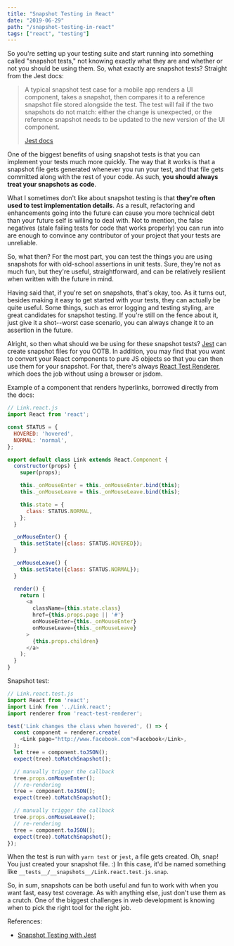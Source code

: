 ```yaml
---
title: "Snapshot Testing in React"
date: "2019-06-29"
path: "/snapshot-testing-in-react"
tags: ["react", "testing"]
---
```


So you're setting up your testing suite and start running into something called "snapshot tests," not knowing exactly what they are and whether or not you should be using them. So, what exactly are snapshot tests? Straight from the Jest docs:

> A typical snapshot test case for a mobile app renders a UI component, takes a snapshot, then compares it to a reference snapshot file stored alongside the test. The test will fail if the two snapshots do not match: either the change is unexpected, or the reference snapshot needs to be updated to the new version of the UI component.
> 
> [Jest docs](https://jestjs.io/docs/en/snapshot-testing)

One of the biggest benefits of using snapshot tests is that you can implement your tests much more quickly. The way that it works is that a snapshot file gets generated whenever you run your test, and that file gets committed along with the rest of your code. As such, **you should always treat your snapshots as code**.

What I sometimes don't like about snapshot testing is that **they're often used to test implementation details**. As a result, refactoring and enhancements going into the future can cause you more technical debt than your future self is willing to deal with. Not to mention, the false negatives (stale failing tests for code that works properly) you can run into are enough to convince any contributor of your project that your tests are unreliable.

So, what then? For the most part, you can test the things you are using snapshots for with old-school assertions in unit tests. Sure, they're not as much fun, but they're useful, straightforward, and can be relatively resilient when written with the future in mind.

Having said that, if you're set on snapshots, that's okay, too. As it turns out, besides making it easy to get started with your tests, they can actually be quite useful. Some things, such as error logging and testing styling, are great candidates for snapshot testing. If you're still on the fence about it, just give it a shot--worst case scenario, you can always change it to an assertion in the future.

Alright, so then what should we be using for these snapshot tests? [Jest](https://jestjs.io/docs/en/snapshot-testing.html) can create snapshot files for you OOTB. In addition, you may find that you want to convert your React components to pure JS objects so that you can then use them for your snapshot. For that, there's always [React Test Renderer](https://reactjs.org/docs/test-renderer.html), which does the job without using a browser or jsdom.

Example of a component that renders hyperlinks, borrowed directly from the docs:

```js
// Link.react.js
import React from 'react';

const STATUS = {
  HOVERED: 'hovered',
  NORMAL: 'normal',
};

export default class Link extends React.Component {
  constructor(props) {
    super(props);

    this._onMouseEnter = this._onMouseEnter.bind(this);
    this._onMouseLeave = this._onMouseLeave.bind(this);

    this.state = {
      class: STATUS.NORMAL,
    };
  }

  _onMouseEnter() {
    this.setState({class: STATUS.HOVERED});
  }

  _onMouseLeave() {
    this.setState({class: STATUS.NORMAL});
  }

  render() {
    return (
      <a
        className={this.state.class}
        href={this.props.page || '#'}
        onMouseEnter={this._onMouseEnter}
        onMouseLeave={this._onMouseLeave}
      >
        {this.props.children}
      </a>
    );
  }
}
```

Snapshot test:

```js
// Link.react.test.js
import React from 'react';
import Link from '../Link.react';
import renderer from 'react-test-renderer';

test('Link changes the class when hovered', () => {
  const component = renderer.create(
    <Link page="http://www.facebook.com">Facebook</Link>,
  );
  let tree = component.toJSON();
  expect(tree).toMatchSnapshot();

  // manually trigger the callback
  tree.props.onMouseEnter();
  // re-rendering
  tree = component.toJSON();
  expect(tree).toMatchSnapshot();

  // manually trigger the callback
  tree.props.onMouseLeave();
  // re-rendering
  tree = component.toJSON();
  expect(tree).toMatchSnapshot();
});
```

When the test is run with `yarn test` or `jest`, a file gets created. Oh, snap! You just created your snapshot file. :) In this case, it'd be named something like `__tests__/__snapshots__/Link.react.test.js.snap`.

So, in sum, snapshots can be both useful and fun to work with when you want fast, easy test coverage. As with anything else, just don't use them as a crutch. One of the biggest challenges in web development is knowing when to pick the right tool for the right job.

References:

- [Snapshot Testing with Jest](https://jestjs.io/docs/en/snapshot-testing)
